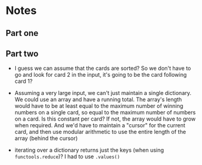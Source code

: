 # Notes
## Part one
## Part two

+ I guess we can assume that the cards are sorted? So we don't have to go and look for card 2 in the input, it's going to be the card following card 1?

+ Assuming a very large input, we can't just maintain a single dictionary. We could use an array and have a running total. The array's length would have to be at least equal to the maximum number of winning numbers on a single card, so equal to the maximum number of numbers on a card. Is this constant per card? If not, the array would have to grow when required. And we'd have to maintain a "cursor" for the current card, and then use modular arithmetic to use the entire length of the array (behind the cursor)

+ iterating over a dictionary returns just the keys (when using `functools.reduce`)? I had to use `.values()`
